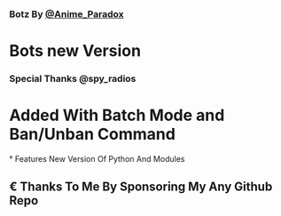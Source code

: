 ### Botz By [@Anime_Paradox](https://t.me/spy_Radios)

# Bots new Version

### Special Thanks @spy_radios

# Added With Batch Mode and Ban/Unban Command
° Features New Version Of Python And Modules

## € Thanks To Me By Sponsoring My Any Github Repo 
 
